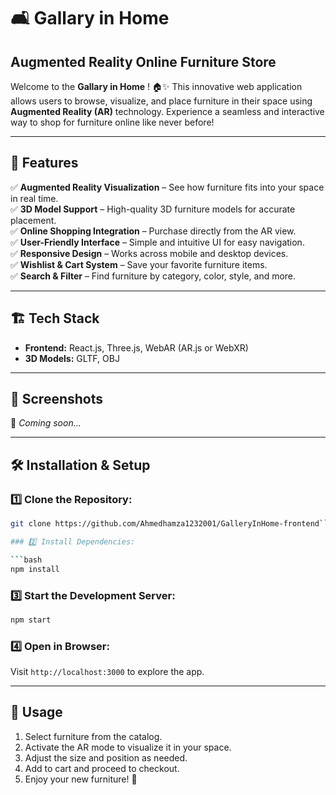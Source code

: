 # 🛋️ Gallary in Home 
## Augmented Reality Online Furniture Store

Welcome to the **Gallary in Home** ! 🏠✨ This innovative web application allows users to browse, visualize, and place furniture in their space using **Augmented Reality (AR)** technology. Experience a seamless and interactive way to shop for furniture online like never before!

---

## 🚀 Features

✅ **Augmented Reality Visualization** – See how furniture fits into your space in real time.\
✅ **3D Model Support** – High-quality 3D furniture models for accurate placement.\
✅ **Online Shopping Integration** – Purchase directly from the AR view.\
✅ **User-Friendly Interface** – Simple and intuitive UI for easy navigation.\
✅ **Responsive Design** – Works across mobile and desktop devices.\
✅ **Wishlist & Cart System** – Save your favorite furniture items.\
✅ **Search & Filter** – Find furniture by category, color, style, and more.

---

## 🏗️ Tech Stack

- **Frontend:** React.js, Three.js, WebAR (AR.js or WebXR)
- **3D Models:** GLTF, OBJ

---

## 📸 Screenshots

🚧 *Coming soon...*

---

## 🛠️ Installation & Setup

### 1️⃣ Clone the Repository:

```bash
git clone https://github.com/Ahmedhamza1232001/GalleryInHome-frontend```

### 2️⃣ Install Dependencies:

```bash
npm install
```

### 3️⃣ Start the Development Server:

```bash
npm start
```

### 4️⃣ Open in Browser:

Visit `http://localhost:3000` to explore the app.

---

## 📌 Usage

1. Select furniture from the catalog.
2. Activate the AR mode to visualize it in your space.
3. Adjust the size and position as needed.
4. Add to cart and proceed to checkout.
5. Enjoy your new furniture! 🏡

